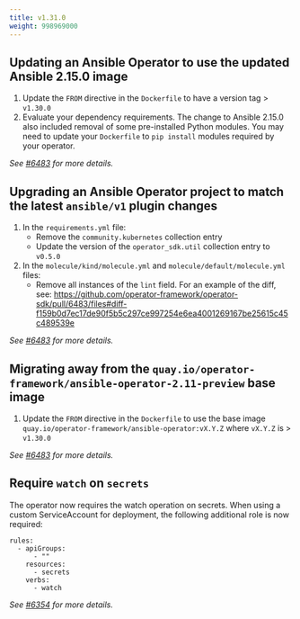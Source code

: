 ```yaml
---
title: v1.31.0
weight: 998969000
---
```


## Updating an Ansible Operator to use the updated Ansible 2.15.0 image

1. Update the `FROM` directive in the `Dockerfile` to have a version tag > `v1.30.0`
2. Evaluate your dependency requirements. The change to Ansible 2.15.0 also included removal of some pre-installed Python modules. You may need to update your `Dockerfile` to `pip install` modules required by your operator.

_See [#6483](https://github.com/operator-framework/operator-sdk/pull/6483) for more details._

## Upgrading an Ansible Operator project to match the latest `ansible/v1` plugin changes

1. In the `requirements.yml` file:
    - Remove the `community.kubernetes` collection entry
    - Update the version of the `operator_sdk.util` collection entry to `v0.5.0`
2. In the `molecule/kind/molecule.yml` and `molecule/default/molecule.yml` files:
    - Remove all instances of the `lint` field. For an example of the diff, see: https://github.com/operator-framework/operator-sdk/pull/6483/files#diff-f159b0d7ec17de90f5b5c297ce997254e6ea4001269167be25615c45c489539e

_See [#6483](https://github.com/operator-framework/operator-sdk/pull/6483) for more details._

## Migrating away from the `quay.io/operator-framework/ansible-operator-2.11-preview` base image

1. Update the `FROM` directive in the `Dockerfile` to use the base image `quay.io/operator-framework/ansible-operator:vX.Y.Z` where `vX.Y.Z` is > `v1.30.0`

_See [#6483](https://github.com/operator-framework/operator-sdk/pull/6483) for more details._

## Require `watch` on `secrets`

The operator now requires the watch operation on secrets.
When using a custom ServiceAccount for deployment, the following additional role is now required:
```
rules:
  - apiGroups:
      - ""
    resources:
      - secrets
    verbs:
      - watch
```

_See [#6354](https://github.com/operator-framework/operator-sdk/pull/6354) for more details._
